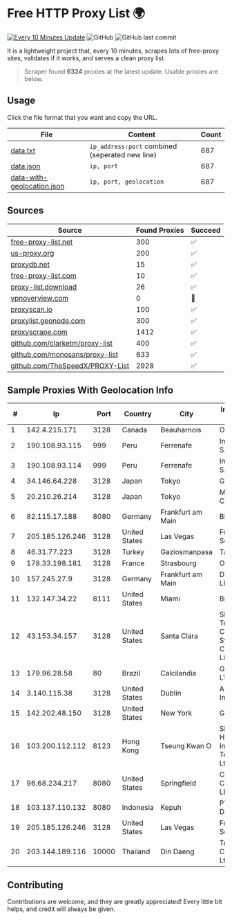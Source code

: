 
# Free HTTP Proxy List 🌍

[![Every 10 Minutes Update](https://github.com/mertguvencli/http-proxy-list/actions/workflows/main.yml/badge.svg?branch=main)](https://github.com/mertguvencli/http-proxy-list/actions/workflows/main.yml)
![GitHub](https://img.shields.io/github/license/mertguvencli/http-proxy-list)
![GitHub last commit](https://img.shields.io/github/last-commit/mertguvencli/http-proxy-list)

It is a lightweight project that, every 10 minutes, scrapes lots of free-proxy sites, validates if it works, and serves a clean proxy list.


> Scraper found **6324** proxies at the latest update. Usable proxies are below.

## Usage

Click the file format that you want and copy the URL.


|File|Content|Count|
|----|-------|-----|
|[data.txt](https://raw.githubusercontent.com/mertguvencli/http-proxy-list/main/proxy-list/data.txt)|`ip_address:port` combined (seperated new line)|687|
|[data.json](https://raw.githubusercontent.com/mertguvencli/http-proxy-list/main/proxy-list/data.json)|`ip, port`|687|
|[data-with-geolocation.json](https://raw.githubusercontent.com/mertguvencli/http-proxy-list/main/proxy-list/data-with-geolocation.json)|`ip, port, geolocation`|687|

## Sources

|Source|Found Proxies|Succeed|
|------|-------------|-------|
|[free-proxy-list.net](https://free-proxy-list.net)|300|✅|
|[us-proxy.org](https://www.us-proxy.org)|200|✅|
|[proxydb.net](http://proxydb.net)|15|✅|
|[free-proxy-list.com](https://free-proxy-list.com/?page=&port=&type%5B%5D=http&type%5B%5D=https&up_time=0&search=Search)|10|✅|
|[proxy-list.download](https://www.proxy-list.download/HTTP)|26|✅|
|[vpnoverview.com](https://vpnoverview.com/privacy/anonymous-browsing/free-proxy-servers)|0|🚫|
|[proxyscan.io](https://www.proxyscan.io)|100|✅|
|[proxylist.geonode.com](https://proxylist.geonode.com/api/proxy-list?limit=300&page=1&sort_by=lastChecked&sort_type=desc&protocols=http,https)|300|✅|
|[proxyscrape.com](https://api.proxyscrape.com/v2/?request=displayproxies&protocol=http&timeout=10000&country=all&ssl=all&anonymity=all)|1412|✅|
|[github.com/clarketm/proxy-list](https://raw.githubusercontent.com/clarketm/proxy-list/master/proxy-list-raw.txt)|400|✅|
|[github.com/monosans/proxy-list](https://raw.githubusercontent.com/monosans/proxy-list/main/proxies/http.txt)|633|✅|
|[github.com/TheSpeedX/PROXY-List](https://raw.githubusercontent.com/TheSpeedX/PROXY-List/master/http.txt)|2928|✅|


## Sample Proxies With Geolocation Info

|#|Ip|Port|Country|City|Internet Service Provider|
|-|--|----|-------|----|-------------------------|
|1|142.4.215.171|3128|Canada|Beauharnois|OVH SAS|
|2|190.108.93.115|999|Peru|Ferrenafe|Internexa Peru S.A|
|3|190.108.93.114|999|Peru|Ferrenafe|Internexa Peru S.A|
|4|34.146.64.228|3128|Japan|Tokyo|Google LLC|
|5|20.210.26.214|3128|Japan|Tokyo|Microsoft Corporation|
|6|82.115.17.188|8080|Germany|Frankfurt am Main|BitCommand LLC|
|7|205.185.126.246|3128|United States|Las Vegas|FranTech Solutions|
|8|46.31.77.223|3128|Turkey|Gaziosmanpasa|Talha Bogaz|
|9|178.33.198.181|3128|France|Strasbourg|OVH SAS|
|10|157.245.27.9|3128|Germany|Frankfurt am Main|DigitalOcean, LLC|
|11|132.147.34.22|8111|United States|Miami|Breezeline|
|12|43.153.34.157|3128|United States|Santa Clara|Shenzhen Tencent Computer Systems Company Limited|
|13|179.96.28.58|80|Brazil|Calcilandia|G8 NETWORKS LTDA|
|14|3.140.115.38|3128|United States|Dublin|Amazon.com, Inc.|
|15|142.202.48.150|3128|United States|New York|GTHost|
|16|103.200.112.112|8123|Hong Kong|Tseung Kwan O|Shanghai Huajuan Information Technology Co., Ltd.|
|17|96.68.234.217|8080|United States|Springfield|Comcast Cable Communications, LLC|
|18|103.137.110.132|8080|Indonesia|Kepuh|PT. Capoeng Digital Nusantara|
|19|205.185.126.246|3128|United States|Las Vegas|FranTech Solutions|
|20|203.144.189.116|10000|Thailand|Din Daeng|True Internet Corporation CO. Ltd.|



## Contributing

Contributions are welcome, and they are greatly appreciated! Every
little bit helps, and credit will always be given.

